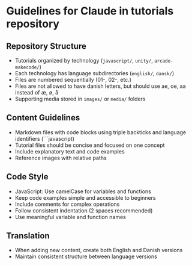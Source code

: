 # Guidelines for Claude in tutorials repository

## Repository Structure
- Tutorials organized by technology (`javascript/`, `unity/`, `arcade-makecode/`)
- Each technology has language subdirectories (`english/`, `dansk/`)
- Files are numbered sequentially (01-, 02-, etc.)
- Files are not allowed to have danish letters, but should use ae, oe, aa instead of æ, ø, å
- Supporting media stored in `images/` or `media/` folders

## Content Guidelines
- Markdown files with code blocks using triple backticks and language identifiers (```javascript)
- Tutorial files should be concise and focused on one concept
- Include explanatory text and code examples
- Reference images with relative paths

## Code Style
- JavaScript: Use camelCase for variables and functions
- Keep code examples simple and accessible to beginners
- Include comments for complex operations
- Follow consistent indentation (2 spaces recommended)
- Use meaningful variable and function names

## Translation
- When adding new content, create both English and Danish versions
- Maintain consistent structure between language versions
